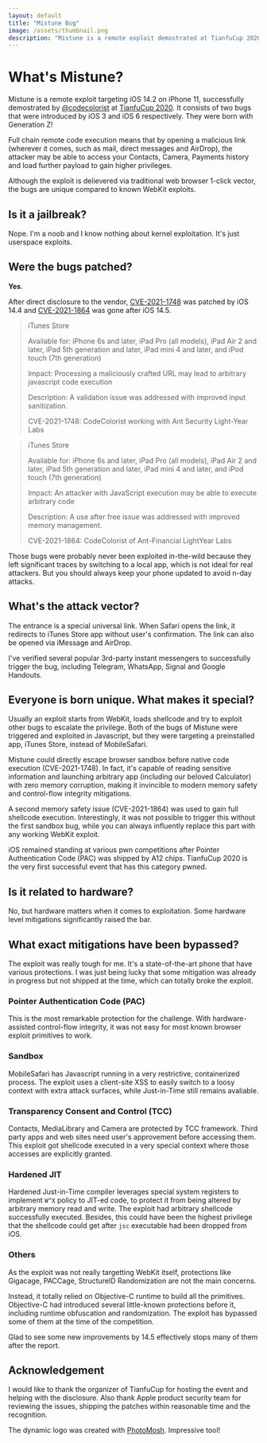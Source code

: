 ```yaml
---
layout: default
title: "Mistune Bug"
image: /assets/thumbnail.png
description: "Mistune is a remote exploit demostrated at TianfuCup 2020. It consists of two bugs that were introduced by iOS 3 and iOS 6 respectively"
---
```


# What's Mistune?

Mistune is a remote exploit targeting iOS 14.2 on iPhone 11, successfully demostrated by [@codecolorist](https://twitter.com/codecolorist) at [TianfuCup 2020](http://www.tianfucup.com/tfc2020/). It consists of two bugs that were introduced by iOS 3 and iOS 6 respectively. They were born with Generation Z!

Full chain remote code execution means that by opening a malicious link (wherever it comes, such as mail, direct messages and AirDrop), the attacker may be able to access your Contacts, Camera, Payments history and load further  payload to gain higher privileges.

Although the exploit is delievered via traditional web browser 1-click vector, the bugs are unique compared to known WebKit exploits.

## Is it a jailbreak?

Nope. I'm a noob and I know nothing about kernel exploitation. It's just userspace exploits.

## Were the bugs patched?

**Yes**.

After direct disclosure to the vendor, [CVE-2021-1748](https://support.apple.com/en-us/HT212146) was patched by iOS 14.4 and [CVE-2021-1864](https://support.apple.com/en-us/HT212317) was gone after iOS 14.5. 

> iTunes Store
>
> Available for: iPhone 6s and later, iPad Pro (all models), iPad Air 2 and later, iPad 5th generation and later, iPad mini 4 and later, and iPod touch (7th generation)
>
> Impact: Processing a maliciously crafted URL may lead to arbitrary javascript code execution
>
> Description: A validation issue was addressed with improved input sanitization.
>
> CVE-2021-1748: CodeColorist working with Ant Security Light-Year Labs

> iTunes Store
>
> Available for: iPhone 6s and later, iPad Pro (all models), iPad Air 2 and later, iPad 5th generation and later, iPad mini 4 and later, and iPod touch (7th generation)
>
> Impact: An attacker with JavaScript execution may be able to execute arbitrary code
>
> Description: A use after free issue was addressed with improved memory management.
>
> CVE-2021-1864: CodeColorist of Ant-Financial LightYear Labs

Those bugs were probably never been exploited in-the-wild because they left significant traces by switching to a local app, which is not ideal for real attackers. But you should always keep your phone updated to avoid n-day attacks.

## What's the attack vector?

The entrance is a special universal link. When Safari opens the link, it redirects to iTunes Store app without user's confirmation. The link can also be opened via iMessage and AirDrop.

I've verified several popular 3rd-party instant messengers to successfully trigger the bug, including Telegram, WhatsApp, Signal and Google Handouts.

## Everyone is born unique. What makes it special?

Usually an exploit starts from WebKit, loads shellcode and try to exploit other bugs to escalate the privilege. Both of the bugs of Mistune were triggered and exploited in Javascript, but they were targeting a preinstalled app, iTunes Store, instead of MobileSafari.

Mistune could directly escape browser sandbox before native code execution (CVE-2021-1748). In fact, it's capable of reading sensitive information and launching arbitrary app (including our beloved Calculator) with zero memory corruption, making it invincible to modern memory safety and control-flow integrity mitigations.

A second memory safety issue (CVE-2021-1864) was used to gain full shellcode execution. Interestingly, it was not possible to trigger this without the first sandbox bug, while you can always influently replace this part with any working WebKit exploit.

iOS remained standing at various pwn competitions after Pointer Authentication Code (PAC) was shipped by A12 chips. TianfuCup 2020 is the very first successful event that has this category pwned.

## Is it related to hardware?

No, but hardware matters when it comes to exploitation. Some hardware level mitigations significantly raised the bar.

## What exact mitigations have been bypassed?

The exploit was really tough for me. It's a state-of-the-art phone that have various protections. I was just being lucky that some mitigation was already in progress but not shipped at the time, which can totally broke the exploit.

### Pointer Authentication Code (PAC)

This is the most remarkable protection for the challenge. With hardware-assisted control-flow integrity, it was not easy for most known browser exploit primitives to work.

### Sandbox

MobileSafari has Javascript running in a very restrictive, containerized process. The exploit uses a client-site XSS to easily switch to a loosy context with extra attack surfaces, while Just-in-Time still remains avaliable.

### Transparency Consent and Control (TCC)

Contacts, MediaLibrary and Camera are protected by TCC framework. Third party apps and web sites need user's approvement before accessing them. This exploit got shellcode executed in a very special context where those accesses are explicitly granted.

### Hardened JIT

Hardened Just-in-Time compiler leverages special system registers to implement `W^X` policy to JIT-ed code, to protect it from being altered by arbitrary memory read and write. The exploit had arbitrary shellcode successfully executed. Besides, this could have been the highest privilege that the shellcode could get after `jsc` executable had been dropped from iOS.

### Others

As the exploit was not really targetting WebKit itself, protections like Gigacage, PACCage, StructureID Randomization are not the main concerns.

Instead, it totally relied on Objective-C runtime to build all the primitives. Objective-C had introduced several little-known protections before it, including runtime obfuscation and randomization. The exploit has bypassed some of them at the time of the competition.

Glad to see some new improvements by 14.5 effectively stops many of them after the report.

## Acknowledgement

I would like to thank the organizer of TianfuCup for hosting the event and helping with the disclosure. Also thank Apple product security team for reviewing the issues, shipping the patches within reasonable time and the recognition.

The dynamic logo was created with [PhotoMosh](https://photomosh.com/). Impressive tool!